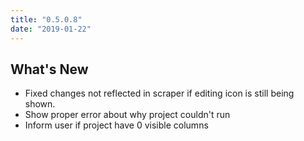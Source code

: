 ```yaml
---
title: "0.5.0.8"
date: "2019-01-22"
---
```


## What's New

- Fixed changes not reflected in scraper if editing icon is still being shown.
- Show proper error about why project couldn't run
- Inform user if project have 0 visible columns